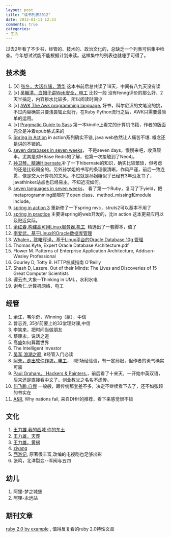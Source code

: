 ```yaml
---
layout: post
title: "读书列表2012"
date: 2013-01-11 12:33
comments: true
categories:
- 生活
---
```


过去2年看了不少书，经管的、技术的、政治文化的，总缺乏一个列表可供集中检查。今年想试试能不能根据计划来读。这样集中的列表也就唾手可得了。

## 技术类

1. [X] [张冬，大话存储，清华](/blog/2013/01/08/da-hua-cun-chu/) 这本书前后总共读了18天，中间有八九天没有读
2. [x] [吴翰清，白帽子讲Web安全，电工](/blog/2013/01/26/bai-mao-zi-web/) 比较一般 没有fenng评价的那么好，2天半搞定，内容掺水比较多，所以阅读时间少
2. [x] [AWK,The Awk programming language.](/blog/2013/02/19/about-awk/) 好书，科尔尼汉的文笔没的挑，不过内容确实只要浅尝辄止就行，在Ruby Python流行之后，AWK只需要最简单的运用。
1. [x] [Pragmatic Guide to Sass](/blog/2013/03/16/sass-and-compass/) 第一本kindle上看完的计算机书籍，作者的版面完全是冲着epub格式来的
1. [Spring in Action]() in action系列确实不错, java web依然让人痛苦不堪. 概念还是讲的不错的。
1. [seven databases in seven weeks](/blog/2013/06/06/7dbs-in-7wks/)， 不是seven days，慢慢来吧，收货颇丰。尤其是对HBase Redis的了解，也第一次接触到了Neo4j。
1. [孙卫琴，精通Hibernate](),补了一下hibernate的知识，确实比较繁琐，但考虑的还是比较周全的。另外孙学姐的书写的条理很清晰，作风严谨，前后一致连贯，像是交大计算机的文风。不过就是孙姐姐似乎已经有3年没发书了，javathinker站点也已经易主。不知近况如何。
1. [seven languages in seven weeks]()， 看了第一个Ruby，复习了下yield，把metaprogramming局限在了open class、method_missing和module include。
1. [spring in action 3]() 重新修了一下spring mvc，struts2可以基本不用了
1. [spring in practice](https://gist.github.com/swachian/6070011) 主要讲spring的web开发的，比in action 这本更易应用以及贴近实际。
3. [余红春,构建高可用Linux服务器,机工](https://gist.github.com/swachian/6590735). 精选出了一套脚本，值了
4. [李爱武，基于Linux的Oracle数据库管理]('')
5. [Whalen，陈曙晖译，基于Linux平台的Oracle Database 10g 管理]()
0. Thomas Kyte, Expert Oracle Database Architecture.pdf
1. Flower M. Patterns of Enterprise Application Architecture, Addison-Wesley Professional
1. Gourley D, Totty B. HTTP权威指南 O'Reilly
1. Shash D, Lazere. Out of their Minds: The Lives and Discoveries of 15 Great Computer Scientists
1. 谭云杰,大象--Thinking in UML，水利水电
1. 谢希仁.计算机网络，电工

## 经管


1. 余江，韦尔奇，Winning（赢），中信
1. 曾志尧, 35岁前要上的33堂理财课,中信
1. 李笑来，把时间当做朋友
2. 蔡康永，说话之道
1. 高盛如何算赢世界
1. The Intelligent Investor
1. [吴军,浪潮之巅](/blog/2012/12/25/lang-chao-zhi-dian/), it经管入门必读
3. [阿朱，走出软件作坊，电工](/blog/2013/01/14/out-the-firm/)， it职场经验谈，有一定局限，但作者的勇气确实可嘉
1. [Paul Graham。 Hackers & Painters.](/blog/2013/01/20/hackers-and-painters/)，前后看了十来天，一开始中英双语，后来还是直接看中文了。创业教父之名名不虚传。
1. [何飞鹏,自慢]() 一般般，跟传统那套差不多，决定不继续看下去了，还不如张超的书实在
1. [A&R](), Why nations fail, 来自DHH的推荐，看下来感觉很不错


## 文化

1. [王力雄,我的西域 你的东土]()
1. [王力雄，天葬](/blog/2012/12/15/tianzang/)
1. [王力雄，黄祸](/blog/2013/01/07/huanghuo-give-way-to-fanghuo/)
1. [ziyang](/blog/2012/12/25/ziyang/)
2. [西游记](), 原著很丰富,改编的电视剧也足够出彩
1. 张鸣，北洋裂变--军阀与五四

## 幼儿

1. 阿狸-梦之城堡
2. 阿狸-永远站


## 期刊文章

[ruby 2.0 by example](http://benhoskin.gs/2013/02/24/ruby-2-0-by-example?utm_source=rubyweekly&utm_medium=email) , 值得反复看的ruby 2.0特性文章
